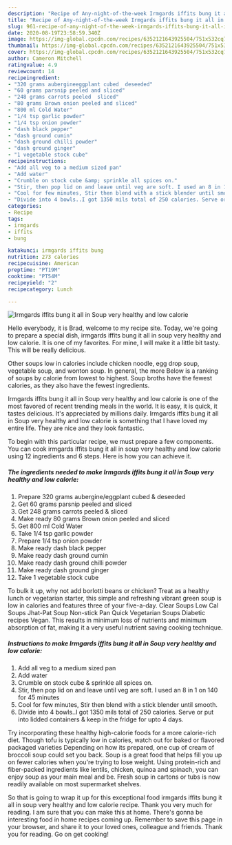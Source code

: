 ```yaml
---
description: "Recipe of Any-night-of-the-week Irmgards iffits bung it all in Soup very healthy and low calorie"
title: "Recipe of Any-night-of-the-week Irmgards iffits bung it all in Soup very healthy and low calorie"
slug: 961-recipe-of-any-night-of-the-week-irmgards-iffits-bung-it-all-in-soup-very-healthy-and-low-calorie
date: 2020-08-19T23:58:59.340Z
image: https://img-global.cpcdn.com/recipes/6352121643925504/751x532cq70/irmgards-iffits-bung-it-all-in-soup-very-healthy-and-low-calorie-recipe-main-photo.jpg
thumbnail: https://img-global.cpcdn.com/recipes/6352121643925504/751x532cq70/irmgards-iffits-bung-it-all-in-soup-very-healthy-and-low-calorie-recipe-main-photo.jpg
cover: https://img-global.cpcdn.com/recipes/6352121643925504/751x532cq70/irmgards-iffits-bung-it-all-in-soup-very-healthy-and-low-calorie-recipe-main-photo.jpg
author: Cameron Mitchell
ratingvalue: 4.9
reviewcount: 14
recipeingredient:
- "320 grams aubergineeggplant cubed  deseeded"
- "60 grams parsnip peeled and sliced"
- "248 grams carrots peeled  sliced"
- "80 grams Brown onion peeled and sliced"
- "800 ml Cold Water"
- "1/4 tsp garlic powder"
- "1/4 tsp onion powder"
- "dash black pepper"
- "dash ground cumin"
- "dash ground chilli powder"
- "dash ground ginger"
- "1 vegetable stock cube"
recipeinstructions:
- "Add all veg to a medium sized pan"
- "Add water"
- "Crumble on stock cube &amp; sprinkle all spices on."
- "Stir, then pop lid on and leave until veg are soft. I used an 8 in 1 on 140 for 45 minutes"
- "Cool for few minutes, Stir then blend with a stick blender until smooth."
- "Divide into 4 bowls..I got 1350 mils total of 250 calories. Serve or put into lidded containers &amp; keep in the fridge for upto 4 days."
categories:
- Recipe
tags:
- irmgards
- iffits
- bung

katakunci: irmgards iffits bung 
nutrition: 273 calories
recipecuisine: American
preptime: "PT19M"
cooktime: "PT54M"
recipeyield: "2"
recipecategory: Lunch

---
```



![Irmgards iffits bung it all in Soup very healthy and low calorie](https://img-global.cpcdn.com/recipes/6352121643925504/751x532cq70/irmgards-iffits-bung-it-all-in-soup-very-healthy-and-low-calorie-recipe-main-photo.jpg)

Hello everybody, it is Brad, welcome to my recipe site. Today, we're going to prepare a special dish, irmgards iffits bung it all in soup very healthy and low calorie. It is one of my favorites. For mine, I will make it a little bit tasty. This will be really delicious.

Other soups low in calories include chicken noodle, egg drop soup, vegetable soup, and wonton soup. In general, the more Below is a ranking of soups by calorie from lowest to highest. Soup broths have the fewest calories, as they also have the fewest ingredients.

Irmgards iffits bung it all in Soup very healthy and low calorie is one of the most favored of recent trending meals in the world. It is easy, it is quick, it tastes delicious. It's appreciated by millions daily. Irmgards iffits bung it all in Soup very healthy and low calorie is something that I have loved my entire life. They are nice and they look fantastic.


To begin with this particular recipe, we must prepare a few components. You can cook irmgards iffits bung it all in soup very healthy and low calorie using 12 ingredients and 6 steps. Here is how you can achieve it.

<!--inarticleads1-->

##### The ingredients needed to make Irmgards iffits bung it all in Soup very healthy and low calorie:

1. Prepare 320 grams aubergine/eggplant cubed &amp; deseeded
1. Get 60 grams parsnip peeled and sliced
1. Get 248 grams carrots peeled &amp; sliced
1. Make ready 80 grams Brown onion peeled and sliced
1. Get 800 ml Cold Water
1. Take 1/4 tsp garlic powder
1. Prepare 1/4 tsp onion powder
1. Make ready dash black pepper
1. Make ready dash ground cumin
1. Make ready dash ground chilli powder
1. Make ready dash ground ginger
1. Take 1 vegetable stock cube


To bulk it up, why not add borlotti beans or chicken? Treat as a healthy lunch or vegetarian starter, this simple and refreshing vibrant green soup is low in calories and features three of your five-a-day. Clear Soups Low Cal Soups Jhat-Pat Soup Non-stick Pan Quick Vegetarian Soups Diabetic recipes Vegan. This results in minimum loss of nutrients and minimum absorption of fat, making it a very useful nutrient saving cooking technique. 

<!--inarticleads2-->

##### Instructions to make Irmgards iffits bung it all in Soup very healthy and low calorie:

1. Add all veg to a medium sized pan
1. Add water
1. Crumble on stock cube &amp; sprinkle all spices on.
1. Stir, then pop lid on and leave until veg are soft. I used an 8 in 1 on 140 for 45 minutes
1. Cool for few minutes, Stir then blend with a stick blender until smooth.
1. Divide into 4 bowls..I got 1350 mils total of 250 calories. Serve or put into lidded containers &amp; keep in the fridge for upto 4 days.


Try incorporating these healthy high-calorie foods for a more calorie-rich diet. Though tofu is typically low in calories, watch out for baked or flavored packaged varieties Depending on how its prepared, one cup of cream of broccoli soup could set you back. Soup is a great food that helps fill you up on fewer calories when you&#39;re trying to lose weight. Using protein-rich and fiber-packed ingredients like lentils, chicken, quinoa and spinach, you can enjoy soup as your main meal and be. Fresh soup in cartons or tubs is now readily available on most supermarket shelves. 

So that is going to wrap it up for this exceptional food irmgards iffits bung it all in soup very healthy and low calorie recipe. Thank you very much for reading. I am sure that you can make this at home. There's gonna be interesting food in home recipes coming up. Remember to save this page in your browser, and share it to your loved ones, colleague and friends. Thank you for reading. Go on get cooking!

